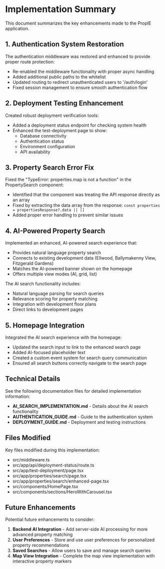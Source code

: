 # Implementation Summary

This document summarizes the key enhancements made to the PropIE application.

## 1. Authentication System Restoration

The authentication middleware was restored and enhanced to provide proper route protection:

- Re-enabled the middleware functionality with proper async handling
- Added additional public paths to the whitelist
- Updated routing to redirect unauthenticated users to '/auth/login'
- Fixed session management to ensure smooth authentication flow

## 2. Deployment Testing Enhancement

Created robust deployment verification tools:

- Added a deployment status endpoint for checking system health
- Enhanced the test-deployment page to show:
  - Database connectivity
  - Authentication status
  - Environment configuration
  - API availability

## 3. Property Search Error Fix

Fixed the "TypeError: properties.map is not a function" in the PropertySearch component:

- Identified that the component was treating the API response directly as an array
- Fixed by extracting the data array from the response: `const properties = propertiesResponse?.data || []`
- Added proper error handling to prevent similar issues

## 4. AI-Powered Property Search

Implemented an enhanced, AI-powered search experience that:

- Provides natural language property search
- Connects to existing development data (Ellwood, Ballymakenny View, Fitzgerald Gardens)
- Matches the AI-powered banner shown on the homepage
- Offers multiple view modes (AI, grid, list)

The AI search functionality includes:

- Natural language parsing for search queries
- Relevance scoring for property matching
- Integration with development floor plans
- Direct links to development pages

## 5. Homepage Integration

Integrated the AI search experience with the homepage:

- Updated the search input to link to the enhanced search page
- Added AI-focused placeholder text
- Created a custom event system for search query communication
- Ensured all search buttons correctly navigate to the search page

## Technical Details

See the following documentation files for detailed implementation information:

- **AI_SEARCH_IMPLEMENTATION.md** - Details about the AI search functionality
- **AUTHENTICATION_GUIDE.md** - Guide to the authentication system
- **DEPLOYMENT_GUIDE.md** - Deployment and testing instructions

## Files Modified

Key files modified during this implementation:

- src/middleware.ts
- src/app/api/deployment-status/route.ts
- src/app/test-deployment/page.tsx
- src/app/properties/search/page.tsx
- src/app/properties/search/enhanced-page.tsx
- src/components/HomePage.tsx
- src/components/sections/HeroWithCarousel.tsx

## Future Enhancements

Potential future enhancements to consider:

1. **Backend AI Integration** - Add server-side AI processing for more advanced property matching
2. **User Preferences** - Store and use user preferences for personalized property recommendations
3. **Saved Searches** - Allow users to save and manage search queries
4. **Map View Integration** - Complete the map view implementation with interactive property markers